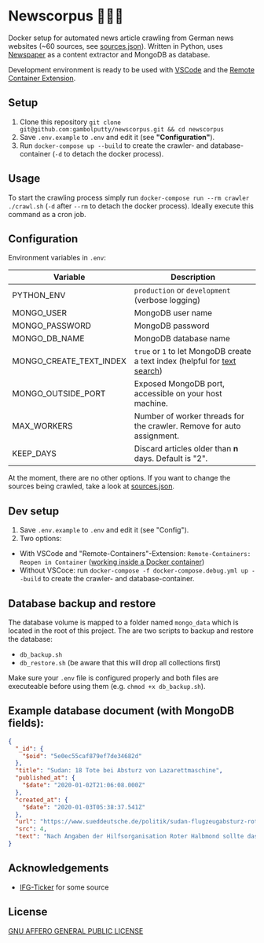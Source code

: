 # Newscorpus 📰🐳🐍
Docker setup for automated news article crawling from German news websites (~60 sources, see [sources.json](crawler/app/assets/sources.json)).
Written in Python, uses [Newspaper](https://pypi.org/project/newspaper3k/) as a content extractor and MongoDB as database.

Development environment is ready to be used with [VSCode](https://code.visualstudio.com/docs/remote/containers) and the [Remote Container Extension](https://marketplace.visualstudio.com/items?itemName=ms-vscode-remote.remote-containers).

## Setup
1. Clone this repository `git clone git@github.com:gambolputty/newscorpus.git && cd newscorpus`
2. Save `.env.example` to `.env` and edit it (see __"Configuration"__).
3. Run `docker-compose up --build` to create the crawler- and database-container (`-d` to detach the docker process).

## Usage
To start the crawling process simply run `docker-compose run --rm crawler ./crawl.sh` (`-d` after `--rm` to detach the docker process). Ideally execute this command as a cron job.

## Configuration
Environment variables in `.env`:

| Variable                | Description                                                                                                                        |
|-------------------------|------------------------------------------------------------------------------------------------------------------------------------|
| PYTHON_ENV              | `production` or `development` (verbose logging)                                                                                    |
| MONGO_USER              | MongoDB user name                                                                                                                  |
| MONGO_PASSWORD          | MongoDB password                                                                                                                   |
| MONGO_DB_NAME           | MongoDB database name                                                                                                              |
| MONGO_CREATE_TEXT_INDEX | `true` or `1` to let MongoDB create a text index (helpful for [text search](https://docs.mongodb.com/manual/text-search/))         |
| MONGO_OUTSIDE_PORT      | Exposed MongoDB port, accessible on your host machine.                                                                                         |
| MAX_WORKERS             | Number of worker threads for the crawler. Remove for auto assignment.                                                         |
| KEEP_DAYS               | Discard articles older than **n** days. Default is "2".                                                                            |

At the moment, there are no other options. If you want to change the sources being crawled, take a look at [sources.json](crawler/app/assets/sources.json).

## Dev setup
1. Save `.env.example` to `.env` and edit it (see "Config").
2. Two options:
  - With VSCode and "Remote-Containers"-Extension: `Remote-Containers: Reopen in Container` ([working inside a Docker container](https://code.visualstudio.com/docs/remote/containers))
  - Without VSCoce: run `docker-compose -f docker-compose.debug.yml up --build` to create the crawler- and database-container.


## Database backup and restore
The database volume is mapped to a folder named `mongo_data` which is located in the root of this project.
The are two scripts to backup and restore the database:
- `db_backup.sh`
- `db_restore.sh` (be aware that this will drop all collections first)

Make sure your `.env` file is configured properly and both files are executeable before using them (e.g. `chmod +x db_backup.sh`).


## Example database document (with MongoDB fields):

```json
{
  "_id": {
    "$oid": "5e0ec55caf879ef7de34682d"
  },
  "title": "Sudan: 18 Tote bei Absturz von Lazarettmaschine",
  "published_at": {
    "$date": "2020-01-02T21:06:08.000Z"
  },
  "created_at": {
    "$date": "2020-01-03T05:38:37.541Z"
  },
  "url": "https://www.sueddeutsche.de/politik/sudan-flugzeugabsturz-roter-halbmond-1.4743878",
  "src": 4,
  "text": "Nach Angaben der Hilfsorganisation Roter Halbmond sollte das Flugzeug Patienten in die Hauptstadt fliegen. Die Menschen waren bei heftigen Kämpfen verletzt worden.\n\nIm Sudan sind beim Absturz einer Lazarettmaschine des Militärs nach offiziellen Angaben alle 18 Menschen an Bord ums Leben gekommen. Bei den Toten handele es sich um sieben Besatzungsmitglieder, drei Richter und acht weitere Zivilisten, teilt der Sprecher des Militärs, General Amer Muhammad Al-Hassan, mit.\n\nDas Flugzeug vom Typ Antonow habe fünf Minuten nach dem Start vom Flughafen der Stadt El Geneina im Westen des Landes aus unbekannter Ursache an Höhe verloren und sei am Boden zerschellt. Ihr Ziel war Khartum, die Hauptstadt des ostafrikanischen Landes.\n\nDas Flugzeug sollte nach Angaben der sudanesischen Hilfsorganisation Roter Halbmond Patienten zur Behandlung in die Hauptstadt fliegen. Die Menschen seien in den vergangenen Tagen bei heftigen Kämpfen in den vergangenen Tagen zwischen rivalisierenden Volksgruppen in Darfur verletzt worden. Dabei habe es nach Angaben des Roten Halbmondes insgesamt 48 Tote und Dutzende Verletzte gegeben.\n\nIn Darfur an der Grenze zum Tschad kämpfen Rebellen seit mehr als einem Jahrzehnt gegen Truppen der Zentralregierung und mit ihnen verbündete lokale arabische Milizen."
}
```

## Acknowledgements
- [IFG-Ticker](https://github.com/beyondopen/ifg-ticker) for some source

## License
[GNU AFFERO GENERAL PUBLIC LICENSE](LICENSE)